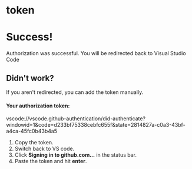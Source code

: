 # token
# Success!

Authorization was successful. You will be redirected back to Visual Studio Code

## Didn't work?

If you aren't redirected, you can add the token manually.

#### Your authorization token:
vscode://vscode.github-authentication/did-authenticate?windowid=1&code=d233bf75338cebfc655f&state=2814827a-c0a3-43bf-a4ca-45fc0b43b4a5

1.  Copy the token.
2.  Switch back to VS code.
3.  Click **Signing in to github.com...** in the status bar.
4.  Paste the token and hit **enter**.